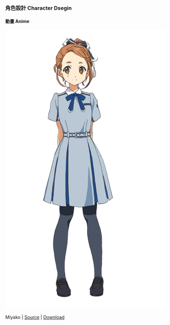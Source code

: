 ### 角色設計 Character Dsegin

#### 動畫 Anime
![<img src="Miyako_anime.PNG" width="250"/>](../Character%20Design/Anime/Miyako_anime.PNG)

 Miyako | [Source](http://www.nanabunnonijyuuni.com/assets/img/chara/01_miyako/img_chara_anime.png) | [Download](https://github.com/LYHPandaKing/227PhotoBackup/raw/master/Character%20Design/Anime/Miyako_anime.PNG)
 
 

